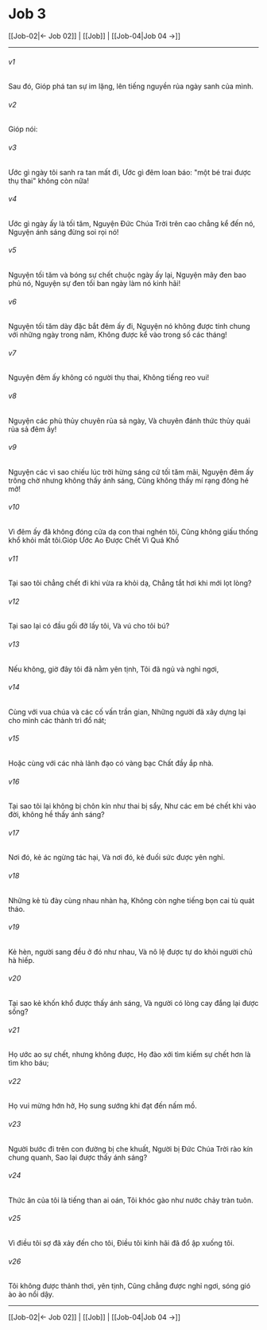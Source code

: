 # Job 3

[[Job-02|← Job 02]] | [[Job]] | [[Job-04|Job 04 →]]
***



###### v1 
Sau đó, Gióp phá tan sự im lặng, lên tiếng nguyền rủa ngày sanh của mình. 

###### v2 
Gióp nói: 

###### v3 
Ước gì ngày tôi sanh ra tan mất đi, Ước gì đêm loan báo: "một bé trai được thụ thai" không còn nữa! 

###### v4 
Ước gì ngày ấy là tối tăm, Nguyện Đức Chúa Trời trên cao chẳng kể đến nó, Nguyện ánh sáng đừng soi rọi nó! 

###### v5 
Nguyện tối tăm và bóng sự chết chuộc ngày ấy lại, Nguyện mây đen bao phủ nó, Nguyện sự đen tối ban ngày làm nó kinh hãi! 

###### v6 
Nguyện tối tăm dày đặc bắt đêm ấy đi, Nguyện nó không được tính chung với những ngày trong năm, Không được kể vào trong số các tháng! 

###### v7 
Nguyện đêm ấy không có người thụ thai, Không tiếng reo vui! 

###### v8 
Nguyện các phù thủy chuyên rủa sả ngày, Và chuyên đánh thức thủy quái rủa sả đêm ấy! 

###### v9 
Nguyện các vì sao chiếu lúc trời hừng sáng cứ tối tăm mãi, Nguyện đêm ấy trông chờ nhưng không thấy ánh sáng, Cũng không thấy mí rạng đông hé mở! 

###### v10 
Vì đêm ấy đã không đóng cửa dạ con thai nghén tôi, Cũng không giấu thống khổ khỏi mắt tôi.Gióp Ước Ao Được Chết Vì Quá Khổ 

###### v11 
Tại sao tôi chẳng chết đi khi vừa ra khỏi dạ, Chẳng tắt hơi khi mới lọt lòng? 

###### v12 
Tại sao lại có đầu gối đỡ lấy tôi, Và vú cho tôi bú? 

###### v13 
Nếu không, giờ đây tôi đã nằm yên tịnh, Tôi đã ngủ và nghỉ ngơi, 

###### v14 
Cùng với vua chúa và các cố vấn trần gian, Những người đã xây dựng lại cho mình các thành trì đổ nát; 

###### v15 
Hoặc cùng với các nhà lãnh đạo có vàng bạc Chất đầy ắp nhà. 

###### v16 
Tại sao tôi lại không bị chôn kín như thai bị sẩy, Như các em bé chết khi vào đời, không hề thấy ánh sáng? 

###### v17 
Nơi đó, kẻ ác ngừng tác hại, Và nơi đó, kẻ đuối sức được yên nghỉ. 

###### v18 
Những kẻ tù đày cùng nhau nhàn hạ, Không còn nghe tiếng bọn cai tù quát tháo. 

###### v19 
Kẻ hèn, người sang đều ở đó như nhau, Và nô lệ được tự do khỏi người chủ hà hiếp. 

###### v20 
Tại sao kẻ khốn khổ được thấy ánh sáng, Và người có lòng cay đắng lại được sống? 

###### v21 
Họ ước ao sự chết, nhưng không được, Họ đào xới tìm kiếm sự chết hơn là tìm kho báu; 

###### v22 
Họ vui mừng hớn hở, Họ sung sướng khi đạt đến nấm mồ. 

###### v23 
Người bước đi trên con đường bị che khuất, Người bị Đức Chúa Trời rào kín chung quanh, Sao lại được thấy ánh sáng? 

###### v24 
Thức ăn của tôi là tiếng than ai oán, Tôi khóc gào như nước chảy tràn tuôn. 

###### v25 
Vì điều tôi sợ đã xảy đến cho tôi, Điều tôi kinh hãi đã đổ ập xuống tôi. 

###### v26 
Tôi không được thảnh thơi, yên tịnh, Cũng chẳng được nghỉ ngơi, sóng gió ào ào nổi dậy.

***
[[Job-02|← Job 02]] | [[Job]] | [[Job-04|Job 04 →]]

